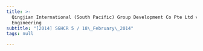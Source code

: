 ```yaml
---
title: >-
  Qingjian International (South Pacific) Group Development Co Pte Ltd v Capstone
  Engineering
subtitle: "[2014] SGHCR 5 / 18\_February\_2014"
tags: null

---
```


